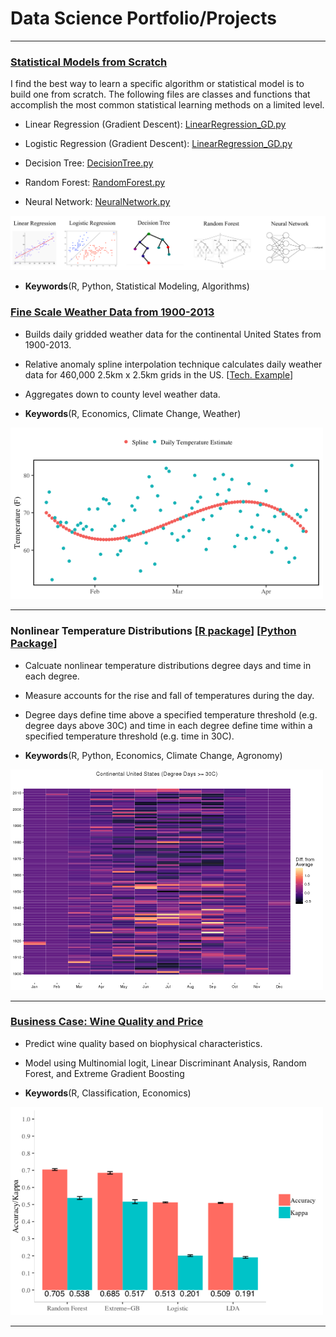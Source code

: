 # Data Science Portfolio/Projects

-------------------
###  [Statistical Models from Scratch](https://github.com/johnwoodill/Data-Science-Portfolio/tree/master/Scratch%20Models)

I find the best way to learn a specific algorithm or statistical model is to build one from scratch. The following files are classes and functions that accomplish the most common statistical learning methods on a limited level.

* Linear Regression (Gradient Descent): [LinearRegression_GD.py](https://github.com/johnwoodill/Data-Science-Portfolio/blob/master/Scratch%20Models/LinearRegression_GD.py)

* Logistic Regression (Gradient Descent): [LinearRegression_GD.py](https://github.com/johnwoodill/Data-Science-Portfolio/blob/master/Scratch%20Models/LogisticRegression_GD.py)

* Decision Tree: [DecisionTree.py](https://github.com/johnwoodill/Data-Science-Portfolio/blob/master/Scratch%20Models/DecisionTree.py)

* Random Forest: [RandomForest.py](https://github.com/johnwoodill/Data-Science-Portfolio/blob/master/Scratch%20Models/RandomForest.py)

* Neural Network: [NeuralNetwork.py](https://github.com/johnwoodill/Data-Science-Portfolio/blob/master/Scratch%20Models/NeuralNetwork.py)

<img src="https://github.com/johnwoodill/Data-Science-Portfolio/raw/master/figures/scratch_logo.png" width="700">

* **Keywords**(R, Python, Statistical Modeling, Algorithms)

###  [Fine Scale Weather Data from 1900-2013](https://github.com/johnwoodill/Fine-Scale-Weather-Interpolation)

* Builds daily gridded weather data for the continental United States from 1900-2013.

* Relative anomaly spline interpolation technique calculates daily weather data for 460,000 2.5km x 2.5km grids in the US. [[Tech. Example](https://github.com/johnwoodill/Data-Science-Portfolio/raw/master/docs/interpolation_technique.pdf)]

* Aggregates down to county level weather data.

* **Keywords**(R, Economics, Climate Change, Weather)

<img src="https://github.com/johnwoodill/Data-Science-Portfolio/raw/master/figures/daily_temp_spline.png" width="500">

-------------------

###  Nonlinear Temperature Distributions [[R package](https://github.com/johnwoodill/nonlineartempr)] [[Python Package](https://github.com/johnwoodill/nonlineartemppy)]

* Calcuate nonlinear temperature distributions degree days and time in each degree.

* Measure accounts for the rise and fall of temperatures during the day.

* Degree days define time above a specified temperature threshold (e.g. degree days above 30C) and time in each degree define time within a specified temperature threshold (e.g. time in 30C).

* **Keywords**(R, Python, Economics, Climate Change, Agronomy)

<img src="https://github.com/johnwoodill/US-Degree-Days-Heat-Map/raw/master/dd30.png?raw=true" width="500">

-------------------
 
###  [Business Case: Wine Quality and Price](https://www.kaggle.com/johnwoodill/business-case-predicting-quality-wine-and-prices/notebook)

* Predict wine quality based on biophysical characteristics.

* Model using Multinomial logit, Linear Discriminant Analysis, Random Forest, and Extreme Gradient Boosting


* **Keywords**(R, Classification, Economics)

<img src="https://github.com/johnwoodill/Data-Science-Portfolio/raw/master/figures/wine_quality_final_plot.png" width="500">

 -------------------
